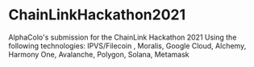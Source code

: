 # ChainLinkHackathon2021
AlphaColo's submission for the ChainLink Hackathon 2021
Using the following technologies: IPVS/Filecoin , Moralis, Google Cloud, Alchemy, Harmony One, Avalanche, Polygon, Solana, Metamask

